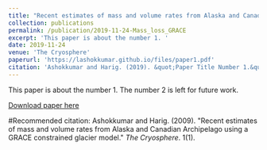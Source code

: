 ```yaml
---
title: "Recent estimates of mass and volume rates from Alaska and Canadian Archipelago using a GRACE constrained glacier model"
collection: publications
permalink: /publication/2019-11-24-Mass_loss_GRACE
excerpt: 'This paper is about the number 1. '
date: 2019-11-24
venue: 'The Cryosphere'
paperurl: 'https://lashokkumar.github.io/files/paper1.pdf'
citation: 'Ashokkumar and Harig. (2019). &quot;Paper Title Number 1.&quot; <i>Journal 1</i>. 1(1).'
---
```

This paper is about the number 1. The number 2 is left for future work.

[Download paper here](https://lashokkumar.github.io/files/paper1.pdf)

#Recommended citation: Ashokkumar and Harig. (2009). "Recent estimates of mass and volume rates from Alaska and Canadian Archipelago using a GRACE constrained glacier model." <i>The Cryosphere</i>. 1(1).